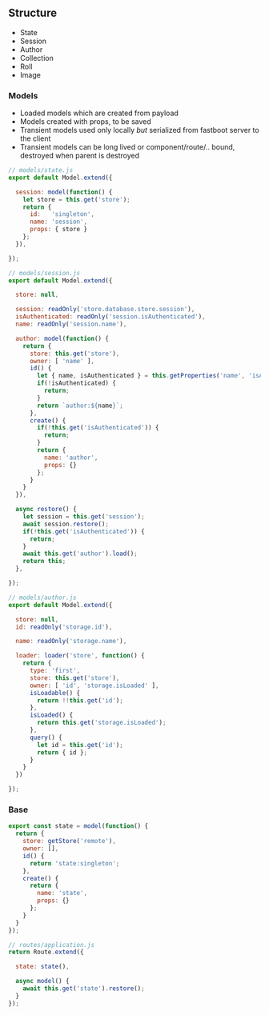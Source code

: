 ## Structure

* State
* Session
* Author
* Collection
* Roll
* Image

### Models

* Loaded models which are created from payload
* Models created with props, to be saved
* Transient models used only locally _but_ serialized from fastboot server to the client
* Transient models can be long lived or component/route/.. bound, destroyed when parent is destroyed

``` javascript
// models/state.js
export default Model.extend({

  session: model(function() {
    let store = this.get('store');
    return {
      id:   'singleton',
      name: 'session',
      props: { store }
    };
  }),

});

// models/session.js
export default Model.extend({

  store: null,

  session: readOnly('store.database.store.session'),
  isAuthenticated: readOnly('session.isAuthenticated'),
  name: readOnly('session.name'),

  author: model(function() {
    return {
      store: this.get('store'),
      owner: [ 'name' ],
      id() {
        let { name, isAuthenticated } = this.getProperties('name', 'isAuthenticated');
        if(!isAuthenticated) {
          return;
        }
        return `author:${name}`;
      },
      create() {
        if(!this.get('isAuthenticated')) {
          return;
        }
        return {
          name: 'author',
          props: {}
        };
      }
    }
  }),

  async restore() {
    let session = this.get('session');
    await session.restore();
    if(!this.get('isAuthenticated')) {
      return;
    }
    await this.get('author').load();
    return this;
  },

});

// models/author.js
export default Model.extend({

  store: null,
  id: readOnly('storage.id'),

  name: readOnly('storage.name'),

  loader: loader('store', function() {
    return {
      type: 'first',
      store: this.get('store'),
      owner: [ 'id', 'storage.isLoaded' ],
      isLoadable() {
        return !!this.get('id');
      },
      isLoaded() {
        return this.get('storage.isLoaded');
      },
      query() {
        let id = this.get('id');
        return { id };
      }
    }
  })

});
```

### Base

``` javascript
export const state = model(function() {
  return {
    store: getStore('remote'),
    owner: [],
    id() {
      return 'state:singleton';
    },
    create() {
      return {
        name: 'state',
        props: {}
      };
    }
  }
});
```

``` javascript
// routes/application.js
return Route.extend({

  state: state(),

  async model() {
    await this.get('state').restore();
  }
});
```
